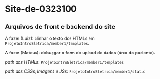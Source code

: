 # Site-de-0323100
## Arquivos de front e backend do site

A fazer (Luiz): alinhar o texto dos HTMLs em ```ProjetoIntroEletrica/member1/templates```.

A fazer (Mateus): debuggar o form de upload de dados (área do paciente).


*path dos HTMLs*:
```ProjetoIntroEletrica/member1/templates```

*path dos CSSs, Imagens e JSs*:
```ProjetoIntroEletrica/member1/static```
